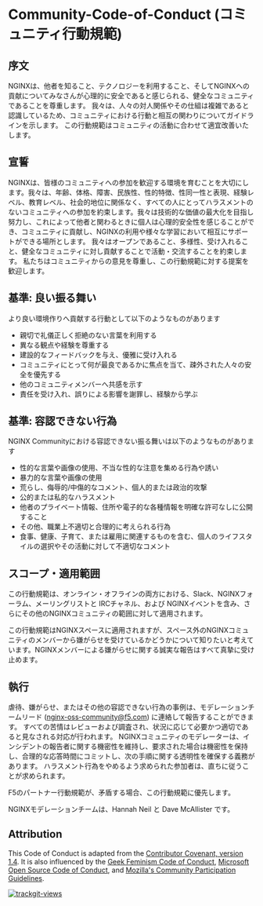 # Community-Code-of-Conduct (コミュニティ行動規範)

## 序文
NGINXは、他者を知ること、テクノロジーを利用すること、そしてNGINXへの貢献についてみなさんが心理的に安全であると感じられる、健全なコミュニティであることを尊重します。
我々は、人々の対人関係やその仕組は複雑であると認識しているため、コミュニティにおける行動と相互の関わりについてガイドラインを示します。
この行動規範はコミュニティの活動に合わせて適宜改善いたします。

## 宣誓
NGINXは、皆様のコミュニティへの参加を歓迎する環境を育むことを大切にします。我々は、年齢、体格、障害、民族性、性的特徴、性同一性と表現、経験レベル、教育レベル、社会的地位に関係なく、すべての人にとってハラスメントのないコミュニティへの参加を約束します。我々は技術的な価値の最大化を目指し努力し、これによって他者と関わるときに個人は心理的安全性を感じることができ、コミュニティに貢献し、NGINXの利用や様々な学習において相互にサポートができる場所とします。
我々はオープンであること、多様性、受け入れること、健全なコミュニティに対し貢献することで活動・交流することを約束します。
私たちはコミュニティからの意見を尊重し、この行動規範に対する提案を歓迎します。

## 基準: 良い振る舞い

より良い環境作りへ貢献する行動として以下のようなものがあります
- 親切で礼儀正しく拒絶のない言葉を利用する
- 異なる観点や経験を尊重する
- 建設的なフィードバックを与え、優雅に受け入れる
- コミュニティにとって何が最良であるかに焦点を当て、疎外された人々の安全を優先する
- 他のコミュニティメンバーへ共感を示す
- 責任を受け入れ、誤りによる影響を謝罪し、経験から学ぶ

## 基準: 容認できない行為

NGINX Communityにおける容認できない振る舞いは以下のようなものがあります

- 性的な言葉や画像の使用、不当な性的な注意を集める行為や誘い
- 暴力的な言葉や画像の使用
- 荒らし、侮辱的/中傷的なコメント、個人的または政治的攻撃
- 公的または私的なハラスメント
- 他者のプライベート情報、住所や電子的な各種情報を明確な許可なしに公開すること
- その他、職業上不適切と合理的に考えられる行為
- 食事、健康、子育て、または雇用に関連するものを含む、個人のライフスタイルの選択やその活動に対して不適切なコメント

## スコープ・適用範囲
この行動規範は、オンライン・オフラインの両方における、Slack、NGINXフォーラム、メーリングリストと IRCチャネル、および NGINXイベントを含み、さらにその他のNGINXコミュニティの範囲に対して適用されます。

この行動規範はNGINXスペースに適用されますが、スペース外のNGINXコミュニティのメンバーから嫌がらせを受けているかどうかについて知りたいと考えています。NGINXメンバーによる嫌がらせに関する誠実な報告はすべて真摯に受け止めます。

## 執行
虐待、嫌がらせ、またはその他の容認できない行為の事例は、モデレーションチームリード (nginx-oss-community@f5.com) に連絡して報告することができます。 すべての苦情はレビューおよび調査され、状況に応じて必要かつ適切であると見なされる対応が行われます。 NGINXコミュニティのモデレーターは、インシデントの報告者に関する機密性を維持し、要求された場合は機密性を保持し、合理的な応答時間にコミットし、次の手順に関する透明性を確保する義務があります。 ハラスメント行為をやめるよう求められた参加者は、直ちに従うことが求められます。

F5のパートナー行動規範が、矛盾する場合、この行動規範に優先します。

NGINXモデレーションチームは、Hannah Neil と Dave McAllister です。

## Attribution
This Code of Conduct is adapted from the [Contributor Covenant, version 1.4](https://www.contributor-covenant.org/version/1/4/code-of-conduct.html). It is also influenced by the [Geek Feminism Code of Conduct](https://opensource.microsoft.com/codeofconduct/), [Microsoft Open Source Code of Conduct](https://opensource.microsoft.com/codeofconduct/), and [Mozilla's Community Participation Guidelines](https://www.mozilla.org/en-US/about/governance/policies/participation/).

<a href="https://trackgit.com">
<img src="https://us-central1-trackgit-analytics.cloudfunctions.net/token/ping/l3khaqqmbknx381yz0kl" alt="trackgit-views" />
</a>

